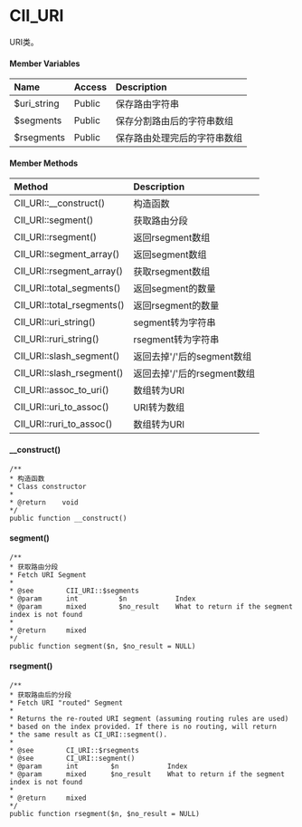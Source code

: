 # CII\_URI

URI类。

#### Member Variables

| Name | Access | Description |
| :--- | :--- | :--- |
| $uri\_string | Public | 保存路由字符串 |
| $segments | Public | 保存分割路由后的字符串数组 |
| $rsegments | Public | 保存路由处理完后的字符串数组 |

#### Member Methods

| Method | Description |
| :--- | :--- |
| CII\_URI::\_\_construct\(\) | 构造函数 |
| CII\_URI::segment\(\) | 获取路由分段 |
| CII\_URI::rsegment\(\) | 返回rsegment数组 |
| CII\_URI::segment\_array\(\) | 返回segment数组 |
| CII\_URI::rsegment\_array\(\) | 获取rsegment数组 |
| CII\_URI::total\_segments\(\) | 返回segment的数量 |
| CII\_URI::total\_rsegments\(\) | 返回rsegment的数量 |
| CII\_URI::uri\_string\(\) | segment转为字符串 |
| CII\_URI::ruri\_string\(\) | rsegment转为字符串 |
| CII\_URI::slash\_segment\(\) | 返回去掉'/'后的segment数组 |
| CII\_URI::slash\_rsegment\(\) | 返回去掉'/'后的rsegment数组 |
| CII\_URI::assoc\_to\_uri\(\) | 数组转为URI |
| CII\_URI::uri\_to\_assoc\(\) | URI转为数组 |
| CII\_URI::ruri\_to\_assoc\(\) | 数组转为URI |

#### \_\_construct\(\)

```
/**
* 构造函数
* Class constructor
*
* @return    void
*/
public function __construct()
```

#### segment\(\)

```
/**
* 获取路由分段
* Fetch URI Segment
*
* @see        CII_URI::$segments
* @param      int          $n            Index
* @param      mixed        $no_result    What to return if the segment index is not found
*
* @return     mixed
*/
public function segment($n, $no_result = NULL)
```

#### rsegment\(\)

```
/**
* 获取路由后的分段
* Fetch URI "routed" Segment
*
* Returns the re-routed URI segment (assuming routing rules are used)
* based on the index provided. If there is no routing, will return
* the same result as CI_URI::segment().
*
* @see        CI_URI::$rsegments
* @see        CI_URI::segment()
* @param      int        $n            Index
* @param      mixed      $no_result    What to return if the segment index is not found
*
* @return     mixed
*/
public function rsegment($n, $no_result = NULL)
```



